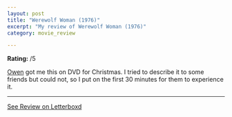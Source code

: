 ```yaml
---
layout: post
title: "Werewolf Woman (1976)"
excerpt: "My review of Werewolf Woman (1976)"
category: movie_review

---
```


**Rating:** /5

<a href="https://boxd.it/WEkd" title="Owen">Owen</a> got me this on DVD for Christmas. I tried to describe it to some friends but could not, so I put on the first 30 minutes for them to experience it.

<hr>

[See Review on Letterboxd](https://boxd.it/8gUnBp)
